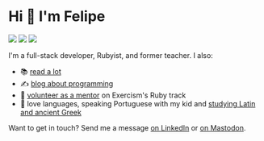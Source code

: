 # Hi 👋 I'm Felipe

<a href="https://fpsvogel.com" alt="Felipe's blog" rel="me"><img src="https://img.shields.io/badge/✏️%20My%20Blog-555?style=flat" /></a>
<a href="https://ruby.social/@fpsvogel" alt="Felipe on Mastodon" rel="me"><img src="https://img.shields.io/badge/Mastodon-615ef8?style=flat&logo=mastodon&logoColor=white" /></a>
<a href="https://www.linkedin.com/in/fpsvogel" alt="Felipe on LinkedIn" rel="me"><img src="https://img.shields.io/badge/LinkedIn-blue?style=flat&logo=linkedin" /></a>

I'm a full-stack developer, Rubyist, and former teacher. I also:

- 📚 [read a lot](https://fpsvogel.com/reading)
- ✍️ [blog about programming](https://fpsvogel.com/posts)
- 🤗 [volunteer as a mentor](https://exercism.org/profiles/fpsvogel/testimonials) on Exercism's Ruby track
- 💬 love languages, speaking Portuguese with my kid and [studying Latin and ancient Greek](https://github.com/fpsvogel/learn-latin-and-greek)

Want to get in touch? Send me a message [on LinkedIn](https://www.linkedin.com/in/fpsvogel) or [on Mastodon](https://ruby.social/@fpsvogel).
